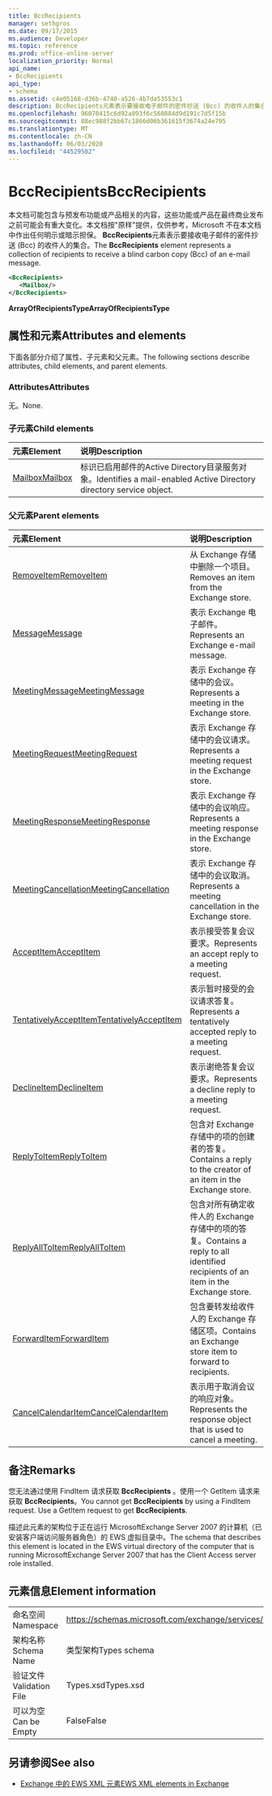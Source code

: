 ```yaml
---
title: BccRecipients
manager: sethgros
ms.date: 09/17/2015
ms.audience: Developer
ms.topic: reference
ms.prod: office-online-server
localization_priority: Normal
api_name:
- BccRecipients
api_type:
- schema
ms.assetid: c4e05168-d36b-4740-a526-4b7da53553c1
description: BccRecipients元素表示要接收电子邮件的密件抄送 (Bcc) 的收件人的集合。
ms.openlocfilehash: 96070415c6d92a893f6c560884d9d191c7d5f15b
ms.sourcegitcommit: 88ec988f2bb67c1866d06b361615f3674a24e795
ms.translationtype: MT
ms.contentlocale: zh-CN
ms.lasthandoff: 06/03/2020
ms.locfileid: "44529502"
---
```

# <a name="bccrecipients"></a><span data-ttu-id="e6cd2-103">BccRecipients</span><span class="sxs-lookup"><span data-stu-id="e6cd2-103">BccRecipients</span></span>

<span data-ttu-id="e6cd2-104">本文档可能包含与预发布功能或产品相关的内容，这些功能或产品在最终商业发布之前可能会有重大变化。本文档按"原样"提供，仅供参考，Microsoft 不在本文档中作出任何明示或暗示担保。 **BccRecipients**元素表示要接收电子邮件的密件抄送 (Bcc) 的收件人的集合。</span><span class="sxs-lookup"><span data-stu-id="e6cd2-104">The **BccRecipients** element represents a collection of recipients to receive a blind carbon copy (Bcc) of an e-mail message.</span></span> 
  
```xml
<BccRecipients>
   <Mailbox/>
</BccRecipients>
```

 <span data-ttu-id="e6cd2-105">**ArrayOfRecipientsType**</span><span class="sxs-lookup"><span data-stu-id="e6cd2-105">**ArrayOfRecipientsType**</span></span>
## <a name="attributes-and-elements"></a><span data-ttu-id="e6cd2-106">属性和元素</span><span class="sxs-lookup"><span data-stu-id="e6cd2-106">Attributes and elements</span></span>

<span data-ttu-id="e6cd2-107">下面各部分介绍了属性、子元素和父元素。</span><span class="sxs-lookup"><span data-stu-id="e6cd2-107">The following sections describe attributes, child elements, and parent elements.</span></span>
  
### <a name="attributes"></a><span data-ttu-id="e6cd2-108">Attributes</span><span class="sxs-lookup"><span data-stu-id="e6cd2-108">Attributes</span></span>

<span data-ttu-id="e6cd2-109">无。</span><span class="sxs-lookup"><span data-stu-id="e6cd2-109">None.</span></span>
  
### <a name="child-elements"></a><span data-ttu-id="e6cd2-110">子元素</span><span class="sxs-lookup"><span data-stu-id="e6cd2-110">Child elements</span></span>

|<span data-ttu-id="e6cd2-111">**元素**</span><span class="sxs-lookup"><span data-stu-id="e6cd2-111">**Element**</span></span>|<span data-ttu-id="e6cd2-112">**说明**</span><span class="sxs-lookup"><span data-stu-id="e6cd2-112">**Description**</span></span>|
|:-----|:-----|
|[<span data-ttu-id="e6cd2-113">Mailbox</span><span class="sxs-lookup"><span data-stu-id="e6cd2-113">Mailbox</span></span>](mailbox.md) <br/> |<span data-ttu-id="e6cd2-114">标识已启用邮件的Active Directory目录服务对象。</span><span class="sxs-lookup"><span data-stu-id="e6cd2-114">Identifies a mail-enabled Active Directory directory service object.</span></span>  <br/> |
   
### <a name="parent-elements"></a><span data-ttu-id="e6cd2-115">父元素</span><span class="sxs-lookup"><span data-stu-id="e6cd2-115">Parent elements</span></span>

|<span data-ttu-id="e6cd2-116">**元素**</span><span class="sxs-lookup"><span data-stu-id="e6cd2-116">**Element**</span></span>|<span data-ttu-id="e6cd2-117">**说明**</span><span class="sxs-lookup"><span data-stu-id="e6cd2-117">**Description**</span></span>|
|:-----|:-----|
|[<span data-ttu-id="e6cd2-118">RemoveItem</span><span class="sxs-lookup"><span data-stu-id="e6cd2-118">RemoveItem</span></span>](removeitem.md) <br/> |<span data-ttu-id="e6cd2-119">从 Exchange 存储中删除一个项目。</span><span class="sxs-lookup"><span data-stu-id="e6cd2-119">Removes an item from the Exchange store.</span></span>  <br/> |
|[<span data-ttu-id="e6cd2-120">Message</span><span class="sxs-lookup"><span data-stu-id="e6cd2-120">Message</span></span>](message-ex15websvcsotherref.md) <br/> |<span data-ttu-id="e6cd2-121">表示 Exchange 电子邮件。</span><span class="sxs-lookup"><span data-stu-id="e6cd2-121">Represents an Exchange e-mail message.</span></span>  <br/> |
|[<span data-ttu-id="e6cd2-122">MeetingMessage</span><span class="sxs-lookup"><span data-stu-id="e6cd2-122">MeetingMessage</span></span>](meetingmessage.md) <br/> |<span data-ttu-id="e6cd2-123">表示 Exchange 存储中的会议。</span><span class="sxs-lookup"><span data-stu-id="e6cd2-123">Represents a meeting in the Exchange store.</span></span>  <br/> |
|[<span data-ttu-id="e6cd2-124">MeetingRequest</span><span class="sxs-lookup"><span data-stu-id="e6cd2-124">MeetingRequest</span></span>](meetingrequest.md) <br/> |<span data-ttu-id="e6cd2-125">表示 Exchange 存储中的会议请求。</span><span class="sxs-lookup"><span data-stu-id="e6cd2-125">Represents a meeting request in the Exchange store.</span></span>  <br/> |
|[<span data-ttu-id="e6cd2-126">MeetingResponse</span><span class="sxs-lookup"><span data-stu-id="e6cd2-126">MeetingResponse</span></span>](meetingresponse.md) <br/> |<span data-ttu-id="e6cd2-127">表示 Exchange 存储中的会议响应。</span><span class="sxs-lookup"><span data-stu-id="e6cd2-127">Represents a meeting response in the Exchange store.</span></span>  <br/> |
|[<span data-ttu-id="e6cd2-128">MeetingCancellation</span><span class="sxs-lookup"><span data-stu-id="e6cd2-128">MeetingCancellation</span></span>](meetingcancellation.md) <br/> |<span data-ttu-id="e6cd2-129">表示 Exchange 存储中的会议取消。</span><span class="sxs-lookup"><span data-stu-id="e6cd2-129">Represents a meeting cancellation in the Exchange store.</span></span>  <br/> |
|[<span data-ttu-id="e6cd2-130">AcceptItem</span><span class="sxs-lookup"><span data-stu-id="e6cd2-130">AcceptItem</span></span>](acceptitem.md) <br/> |<span data-ttu-id="e6cd2-131">表示接受答复会议要求。</span><span class="sxs-lookup"><span data-stu-id="e6cd2-131">Represents an accept reply to a meeting request.</span></span>  <br/> |
|[<span data-ttu-id="e6cd2-132">TentativelyAcceptItem</span><span class="sxs-lookup"><span data-stu-id="e6cd2-132">TentativelyAcceptItem</span></span>](tentativelyacceptitem.md) <br/> |<span data-ttu-id="e6cd2-133">表示暂时接受的会议请求答复。</span><span class="sxs-lookup"><span data-stu-id="e6cd2-133">Represents a tentatively accepted reply to a meeting request.</span></span>  <br/> |
|[<span data-ttu-id="e6cd2-134">DeclineItem</span><span class="sxs-lookup"><span data-stu-id="e6cd2-134">DeclineItem</span></span>](declineitem.md) <br/> |<span data-ttu-id="e6cd2-135">表示谢绝答复会议要求。</span><span class="sxs-lookup"><span data-stu-id="e6cd2-135">Represents a decline reply to a meeting request.</span></span>  <br/> |
|[<span data-ttu-id="e6cd2-136">ReplyToItem</span><span class="sxs-lookup"><span data-stu-id="e6cd2-136">ReplyToItem</span></span>](replytoitem.md) <br/> |<span data-ttu-id="e6cd2-137">包含对 Exchange 存储中的项的创建者的答复。</span><span class="sxs-lookup"><span data-stu-id="e6cd2-137">Contains a reply to the creator of an item in the Exchange store.</span></span>  <br/> |
|[<span data-ttu-id="e6cd2-138">ReplyAllToItem</span><span class="sxs-lookup"><span data-stu-id="e6cd2-138">ReplyAllToItem</span></span>](replyalltoitem.md) <br/> |<span data-ttu-id="e6cd2-139">包含对所有确定收件人的 Exchange 存储中的项的答复。</span><span class="sxs-lookup"><span data-stu-id="e6cd2-139">Contains a reply to all identified recipients of an item in the Exchange store.</span></span>  <br/> |
|[<span data-ttu-id="e6cd2-140">ForwardItem</span><span class="sxs-lookup"><span data-stu-id="e6cd2-140">ForwardItem</span></span>](forwarditem.md) <br/> |<span data-ttu-id="e6cd2-141">包含要转发给收件人的 Exchange 存储区项。</span><span class="sxs-lookup"><span data-stu-id="e6cd2-141">Contains an Exchange store item to forward to recipients.</span></span>  <br/> |
|[<span data-ttu-id="e6cd2-142">CancelCalendarItem</span><span class="sxs-lookup"><span data-stu-id="e6cd2-142">CancelCalendarItem</span></span>](cancelcalendaritem.md) <br/> |<span data-ttu-id="e6cd2-143">表示用于取消会议的响应对象。</span><span class="sxs-lookup"><span data-stu-id="e6cd2-143">Represents the response object that is used to cancel a meeting.</span></span>  <br/> |
   
## <a name="remarks"></a><span data-ttu-id="e6cd2-144">备注</span><span class="sxs-lookup"><span data-stu-id="e6cd2-144">Remarks</span></span>

<span data-ttu-id="e6cd2-p101">您无法通过使用 FindItem 请求获取 **BccRecipients** 。使用一个 GetItem 请求来获取 **BccRecipients**。</span><span class="sxs-lookup"><span data-stu-id="e6cd2-p101">You cannot get **BccRecipients** by using a FindItem request. Use a GetItem request to get **BccRecipients**.</span></span>
  
<span data-ttu-id="e6cd2-147">描述此元素的架构位于正在运行 MicrosoftExchange Server 2007 的计算机（已安装客户端访问服务器角色）的 EWS 虚拟目录中。</span><span class="sxs-lookup"><span data-stu-id="e6cd2-147">The schema that describes this element is located in the EWS virtual directory of the computer that is running MicrosoftExchange Server 2007 that has the Client Access server role installed.</span></span>
  
## <a name="element-information"></a><span data-ttu-id="e6cd2-148">元素信息</span><span class="sxs-lookup"><span data-stu-id="e6cd2-148">Element information</span></span>

|||
|:-----|:-----|
|<span data-ttu-id="e6cd2-149">命名空间</span><span class="sxs-lookup"><span data-stu-id="e6cd2-149">Namespace</span></span>  <br/> |https://schemas.microsoft.com/exchange/services/2006/types  <br/> |
|<span data-ttu-id="e6cd2-150">架构名称</span><span class="sxs-lookup"><span data-stu-id="e6cd2-150">Schema Name</span></span>  <br/> |<span data-ttu-id="e6cd2-151">类型架构</span><span class="sxs-lookup"><span data-stu-id="e6cd2-151">Types schema</span></span>  <br/> |
|<span data-ttu-id="e6cd2-152">验证文件</span><span class="sxs-lookup"><span data-stu-id="e6cd2-152">Validation File</span></span>  <br/> |<span data-ttu-id="e6cd2-153">Types.xsd</span><span class="sxs-lookup"><span data-stu-id="e6cd2-153">Types.xsd</span></span>  <br/> |
|<span data-ttu-id="e6cd2-154">可以为空</span><span class="sxs-lookup"><span data-stu-id="e6cd2-154">Can be Empty</span></span>  <br/> |<span data-ttu-id="e6cd2-155">False</span><span class="sxs-lookup"><span data-stu-id="e6cd2-155">False</span></span>  <br/> |
   
## <a name="see-also"></a><span data-ttu-id="e6cd2-156">另请参阅</span><span class="sxs-lookup"><span data-stu-id="e6cd2-156">See also</span></span>



- [<span data-ttu-id="e6cd2-157">Exchange 中的 EWS XML 元素</span><span class="sxs-lookup"><span data-stu-id="e6cd2-157">EWS XML elements in Exchange</span></span>](ews-xml-elements-in-exchange.md)

